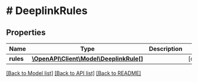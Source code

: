 # # DeeplinkRules

## Properties

Name | Type | Description | Notes
------------ | ------------- | ------------- | -------------
**rules** | [**\OpenAPI\Client\Model\DeeplinkRule[]**](DeeplinkRule.md) |  | [optional]

[[Back to Model list]](../../README.md#models) [[Back to API list]](../../README.md#endpoints) [[Back to README]](../../README.md)
